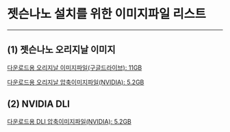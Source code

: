 # 젯슨나노 설치를 위한 이미지파일 리스트
***

## (1) 젯슨나노 오리지날 이미지 

[다운로드용 오리지날 이미지파일(구글드라이브): 11GB](https://drive.google.com/open?id=14egTHCwcH7Z4_FVVPfy-1JVZ_yrsOHO7)

[다운로드용 오리지날 압축이미지파일(NVIDIA): 5.2GB](https://developer.nvidia.com/jetson-nano-sd-card-image-r3231)

## (2) NVIDIA DLI

[다운로드용 DLI 압축이미지파일(NVIDIA): 5.2GB](https://developer.download.nvidia.com/training/nano/dlinano_v1-0-0_image_20GB.zip)
